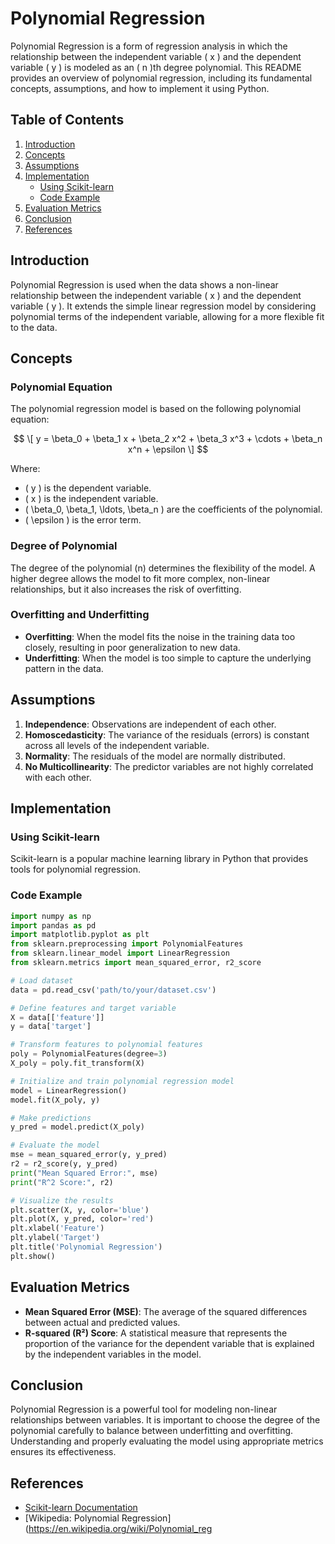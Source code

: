 # Polynomial Regression

Polynomial Regression is a form of regression analysis in which the relationship between the independent variable \( x \) and the dependent variable \( y \) is modeled as an \( n \)th degree polynomial. This README provides an overview of polynomial regression, including its fundamental concepts, assumptions, and how to implement it using Python.

## Table of Contents

1. [Introduction](#introduction)
2. [Concepts](#concepts)
3. [Assumptions](#assumptions)
4. [Implementation](#implementation)
    - [Using Scikit-learn](#using-scikit-learn)
    - [Code Example](#code-example)
5. [Evaluation Metrics](#evaluation-metrics)
6. [Conclusion](#conclusion)
7. [References](#references)

## Introduction

Polynomial Regression is used when the data shows a non-linear relationship between the independent variable \( x \) and the dependent variable \( y \). It extends the simple linear regression model by considering polynomial terms of the independent variable, allowing for a more flexible fit to the data.

## Concepts

### Polynomial Equation

The polynomial regression model is based on the following polynomial equation:

$$
\[ y = \beta_0 + \beta_1 x + \beta_2 x^2 + \beta_3 x^3 + \cdots + \beta_n x^n + \epsilon \]
$$

Where:
- \( y \) is the dependent variable.
- \( x \) is the independent variable.
- \( \beta_0, \beta_1, \ldots, \beta_n \) are the coefficients of the polynomial.
- \( \epsilon \) is the error term.

### Degree of Polynomial

The degree of the polynomial (n) determines the flexibility of the model. A higher degree allows the model to fit more complex, non-linear relationships, but it also increases the risk of overfitting.

### Overfitting and Underfitting

- **Overfitting**: When the model fits the noise in the training data too closely, resulting in poor generalization to new data.
- **Underfitting**: When the model is too simple to capture the underlying pattern in the data.

## Assumptions

1. **Independence**: Observations are independent of each other.
2. **Homoscedasticity**: The variance of the residuals (errors) is constant across all levels of the independent variable.
3. **Normality**: The residuals of the model are normally distributed.
4. **No Multicollinearity**: The predictor variables are not highly correlated with each other.

## Implementation

### Using Scikit-learn

Scikit-learn is a popular machine learning library in Python that provides tools for polynomial regression.

### Code Example

```python
import numpy as np
import pandas as pd
import matplotlib.pyplot as plt
from sklearn.preprocessing import PolynomialFeatures
from sklearn.linear_model import LinearRegression
from sklearn.metrics import mean_squared_error, r2_score

# Load dataset
data = pd.read_csv('path/to/your/dataset.csv')

# Define features and target variable
X = data[['feature']]
y = data['target']

# Transform features to polynomial features
poly = PolynomialFeatures(degree=3)
X_poly = poly.fit_transform(X)

# Initialize and train polynomial regression model
model = LinearRegression()
model.fit(X_poly, y)

# Make predictions
y_pred = model.predict(X_poly)

# Evaluate the model
mse = mean_squared_error(y, y_pred)
r2 = r2_score(y, y_pred)
print("Mean Squared Error:", mse)
print("R^2 Score:", r2)

# Visualize the results
plt.scatter(X, y, color='blue')
plt.plot(X, y_pred, color='red')
plt.xlabel('Feature')
plt.ylabel('Target')
plt.title('Polynomial Regression')
plt.show()
```

## Evaluation Metrics

- **Mean Squared Error (MSE)**: The average of the squared differences between actual and predicted values.
- **R-squared (R²) Score**: A statistical measure that represents the proportion of the variance for the dependent variable that is explained by the independent variables in the model.

## Conclusion

Polynomial Regression is a powerful tool for modeling non-linear relationships between variables. It is important to choose the degree of the polynomial carefully to balance between underfitting and overfitting. Understanding and properly evaluating the model using appropriate metrics ensures its effectiveness.

## References

- [Scikit-learn Documentation](https://scikit-learn.org/stable/modules/linear_model.html#polynomial-regression)
- [Wikipedia: Polynomial Regression](https://en.wikipedia.org/wiki/Polynomial_reg
